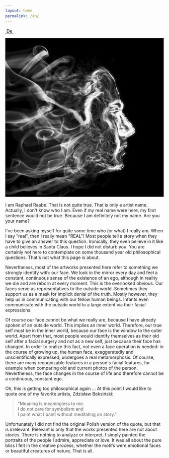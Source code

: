```yaml
---
layout: home
permalink: /en/
---
```


<a class="site-language-change" href="/">&nbsp;De&nbsp;</a>

![Maske](/img/profil.jpg#circularProfile)

I am Raphael Raabe. That is not quite true. That is only a artist name. Actually, I don't know who I am. Even if my real name were here, my first sentence would not be true. Because I am definitely not my name. Are you your name?

I've been asking myself for quite some time who (or what) I really am. When I say "real", then I really mean "REAL"! Most people tell a story when they have to give an answer to this question. Ironically, they even believe in it like a child believes in Santa Claus. I hope I did not disturb you. You are certainly not here to contemplate on some thousand year old philosophical questions. That's not what this page is about.

Nevertheless, most of the artworks presented here refer to something we strongly identify with: our face. We look in the mirror every day and feel a constant, continuous sense of the existence of an ego, although in reality we die and are reborn at every moment. This is the overlooked obvious. Our faces serve as representatives to the outside world. Sometimes they support us as a mask for implicit denial of the truth. Mostly however, they help us in communicating with our fellow human beings. Infants even communicate with the outside world to a large extent via their facial expressions.

Of course our face cannot be what we really are, because I have already spoken of an outside world. This implies an inner world. Therefore, our true self must be in the inner world, because our face is the window to the outer world. Apart from that, most people would identify themselves as their old self after a facial surgery and not as a new self, just because their face has changed. In order to realize this fact, not even a face operation is needed: in the course of growing up, the human face, exaggeratedly and unscientifically expressed, undergoes a real metamorphosis. Of course, there are many recognizable features in a person's facial features, for example when comparing old and current photos of the person. Nevertheless, the face changes in the course of life and therefore cannot be a continuous, constant ego.

Oh, this is getting too philosophical again ... At this point I would like to quote one of my favorite artists, Zdzisław Beksiński:

> "Meaning is meaningless to me.  
> I do not care for symbolism and  
> I paint what I paint without meditating on story."

Unfortunately I did not find the original Polish version of the quote, but that is irrelevant. Relevant is only that the works presented here are not about stories. There is nothing to analyze or interpret. I simply painted the portraits of the people I admire, appreciate or love. It was all about the pure bliss I felt in the creative process, whether the motifs were emotional faces or beautiful creatures of nature. That is all.
